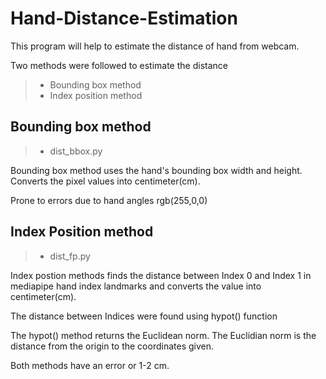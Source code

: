 # Hand-Distance-Estimation

This program will help to estimate the distance of hand from webcam.

Two methods were followed to estimate the distance
>- Bounding box method
>- Index position method

## Bounding box method

>- dist_bbox.py

Bounding box method uses the hand's bounding box width and height. Converts the pixel values into centimeter(cm).

Prone to errors due to hand angles rgb(255,0,0)

## Index Position method

>- dist_fp.py


Index postion methods finds the distance between Index 0 and Index 1 in mediapipe hand index landmarks and converts the value into centimeter(cm).

The distance between Indices were found using hypot() function

The hypot() method returns the Euclidean norm. The Euclidian norm is the distance from the origin to the coordinates given.


Both methods have an error or 1-2 cm.

